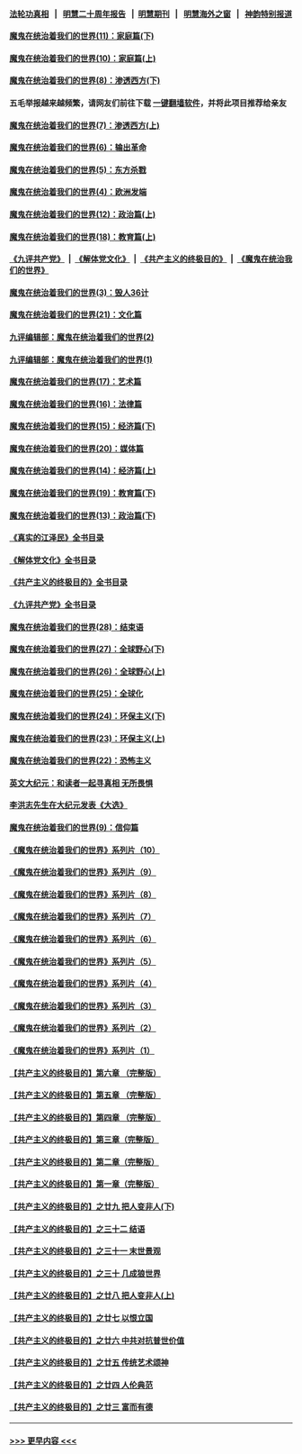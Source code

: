 #### [法轮功真相](https://github.com/gfw-breaker/truth/blob/master/README.md?t=0) &nbsp;&nbsp;|&nbsp;&nbsp; [明慧二十周年报告](https://github.com/gfw-breaker/mh-reports/blob/master/README.md?t=0) &nbsp;&nbsp;|&nbsp;&nbsp;[明慧期刊](https://github.com/gfw-breaker/mh-qikan) &nbsp;&nbsp;|&nbsp;&nbsp; [明慧海外之窗](https://github.com/gfw-breaker/mh-news/blob/master/README.md?t=0) &nbsp;&nbsp;|&nbsp;&nbsp; [神韵特别报道](https://github.com/gfw-breaker/mh-news/blob/master/shenyun.md?t=0)
#### [魔鬼在统治着我们的世界(11)：家庭篇(下)](../pages/nsc422/n10440961.md?t=12180101) 
#### [魔鬼在统治着我们的世界(10)：家庭篇(上)](../pages/nsc422/n10435448.md?t=12180101) 
#### [魔鬼在统治着我们的世界(8)：渗透西方(下)](../pages/nsc422/n10429603.md?t=12180101) 
#### 五毛举报越来越频繁，请网友们前往下载 [一键翻墙软件](https://github.com/gfw-breaker/ssr-accounts)，并将此项目推荐给亲友
#### [魔鬼在统治着我们的世界(7)：渗透西方(上)](../pages/nsc422/n10426013.md?t=12180101) 
#### [魔鬼在统治着我们的世界(6)：输出革命](../pages/nsc422/n10421536.md?t=12180101) 
#### [魔鬼在统治着我们的世界(5)：东方杀戮](../pages/nsc422/n10417707.md?t=12180101) 
#### [魔鬼在统治着我们的世界(4)：欧洲发端](../pages/nsc422/n10414890.md?t=12180101) 
#### [魔鬼在统治着我们的世界(12)：政治篇(上)](../pages/nsc422/n10444576.md?t=12180101) 
#### [魔鬼在统治着我们的世界(18)：教育篇(上)](../pages/nsc422/n10526970.md?t=12180101) 
#### [《九评共产党》](https://github.com/begood0513/9ping.md/blob/master/README.md) &nbsp;|&nbsp; [《解体党文化》](../../../../jtdwh.md/blob/master/README.md)  &nbsp;|&nbsp; [《共产主义的终极目的》](../../../../gczydzjmd.md/blob/master/README.md) &nbsp;|&nbsp; [《魔鬼在统治我们的世界》](../../../../mgztzwmdsj.md/blob/master/README.md) 
#### [魔鬼在统治着我们的世界(3)：毁人36计](../pages/nsc422/n10411583.md?t=12180101) 
#### [魔鬼在统治着我们的世界(21)：文化篇](../pages/nsc422/n10597706.md?t=12180101) 
#### [九评编辑部：魔鬼在统治着我们的世界(2)](../pages/nsc422/n10410036.md?t=12180101) 
#### [九评编辑部：魔鬼在统治着我们的世界(1)](../pages/nsc422/n10406825.md?t=12180101) 
#### [魔鬼在统治着我们的世界(17)：艺术篇](../pages/nsc422/n10499093.md?t=12180101) 
#### [魔鬼在统治着我们的世界(16)：法律篇](../pages/nsc422/n10485969.md?t=12180101) 
#### [魔鬼在统治着我们的世界(15)：经济篇(下)](../pages/nsc422/n10469975.md?t=12180101) 
#### [魔鬼在统治着我们的世界(20)：媒体篇](../pages/nsc422/n10586579.md?t=12180101) 
#### [魔鬼在统治着我们的世界(14)：经济篇(上)](../pages/nsc422/n10457370.md?t=12180101) 
#### [魔鬼在统治着我们的世界(19)：教育篇(下)](../pages/nsc422/n10564808.md?t=12180101) 
#### [魔鬼在统治着我们的世界(13)：政治篇(下)](../pages/nsc422/n10448270.md?t=12180101) 
#### [《真实的江泽民》全书目录](../pages/nsc422/n13721399.md?t=12180101) 
#### [《解体党文化》全书目录](../pages/nsc422/n13721157.md?t=12180101) 
#### [《共产主义的终极目的》全书目录](../pages/nsc422/n13721048.md?t=12180101) 
#### [《九评共产党》全书目录](../pages/nsc422/n13708085.md?t=12180101) 
#### [魔鬼在统治着我们的世界(28)：结束语](../pages/nsc422/n10936246.md?t=12180101) 
#### [魔鬼在统治着我们的世界(27)：全球野心(下)](../pages/nsc422/n10928319.md?t=12180101) 
#### [魔鬼在统治着我们的世界(26)：全球野心(上)](../pages/nsc422/n10900318.md?t=12180101) 
#### [魔鬼在统治着我们的世界(25)：全球化](../pages/nsc422/n10788205.md?t=12180101) 
#### [魔鬼在统治着我们的世界(24)：环保主义(下)](../pages/nsc422/n10695307.md?t=12180101) 
#### [魔鬼在统治着我们的世界(23)：环保主义(上)](../pages/nsc422/n10688613.md?t=12180101) 
#### [魔鬼在统治着我们的世界(22)：恐怖主义](../pages/nsc422/n10614727.md?t=12180101) 
#### [英文大纪元：和读者一起寻真相 无所畏惧](../pages/nsc422/n12542027.md?t=12180101) 
#### [李洪志先生在大纪元发表《大选》](../pages/nsc422/n12534746.md?t=12180101) 
#### [魔鬼在统治着我们的世界(9)：信仰篇](../pages/nsc422/n10432159.md?t=12180101) 
#### [《魔鬼在统治着我们的世界》系列片（10）](../pages/nsc422/n12292670.md?t=12180101) 
#### [《魔鬼在统治着我们的世界》系列片（9）](../pages/nsc422/n12290859.md?t=12180101) 
#### [《魔鬼在统治着我们的世界》系列片（8）](../pages/nsc422/n12287445.md?t=12180101) 
#### [《魔鬼在统治着我们的世界》系列片（7）](../pages/nsc422/n12283425.md?t=12180101) 
#### [《魔鬼在统治着我们的世界》系列片（6）](../pages/nsc422/n12282314.md?t=12180101) 
#### [《魔鬼在统治着我们的世界》系列片（5）](../pages/nsc422/n12281419.md?t=12180101) 
#### [《魔鬼在统治着我们的世界》系列片（4）](../pages/nsc422/n12274024.md?t=12180101) 
#### [《魔鬼在统治着我们的世界》系列片（3）](../pages/nsc422/n12271322.md?t=12180101) 
#### [《魔鬼在统治着我们的世界》系列片（2）](../pages/nsc422/n12269049.md?t=12180101) 
#### [《魔鬼在统治着我们的世界》系列片（1）](../pages/nsc422/n12267575.md?t=12180101) 
#### [【共产主义的终极目的】第六章 （完整版）](../pages/nsc422/n11428913.md?t=12180101) 
#### [【共产主义的终极目的】第五章 （完整版）](../pages/nsc422/n11428912.md?t=12180101) 
#### [【共产主义的终极目的】第四章 （完整版）](../pages/nsc422/n11428907.md?t=12180101) 
#### [【共产主义的终极目的】第三章（完整版）](../pages/nsc422/n11428848.md?t=12180101) 
#### [【共产主义的终极目的】第二章（完整版）](../pages/nsc422/n11428831.md?t=12180101) 
#### [【共产主义的终极目的】第一章（完整版）](../pages/nsc422/n11417651.md?t=12180101) 
#### [【共产主义的终极目的】之廿九 把人变非人(下)](../pages/nsc422/n11344140.md?t=12180101) 
#### [【共产主义的终极目的】之三十二 结语](../pages/nsc422/n11360535.md?t=12180101) 
#### [【共产主义的终极目的】之三十一 末世景观](../pages/nsc422/n11351129.md?t=12180101) 
#### [【共产主义的终极目的】之三十 几成狼世界](../pages/nsc422/n11348280.md?t=12180101) 
#### [【共产主义的终极目的】之廿八 把人变非人(上)](../pages/nsc422/n11340492.md?t=12180101) 
#### [【共产主义的终极目的】之廿七 以恨立国](../pages/nsc422/n11336944.md?t=12180101) 
#### [【共产主义的终极目的】之廿六 中共对抗普世价值](../pages/nsc422/n11324785.md?t=12180101) 
#### [【共产主义的终极目的】之廿五 传统艺术颂神](../pages/nsc422/n11296396.md?t=12180101) 
#### [【共产主义的终极目的】之廿四 人伦典范](../pages/nsc422/n11296397.md?t=12180101) 
#### [【共产主义的终极目的】之廿三 富而有德](../pages/nsc422/n11283598.md?t=12180101) 

----
#### [ >>> 更早内容 <<< ](../indexes/nsc422-earlier.md)
